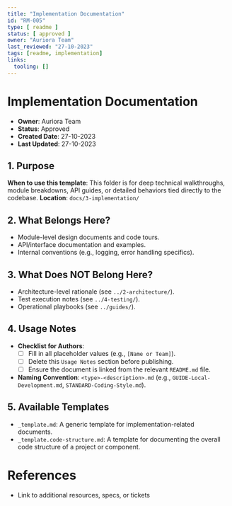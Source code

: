 ```yaml
---
title: "Implementation Documentation"
id: "RM-005"
type: [ readme ]
status: [ approved ]
owner: "Auriora Team"
last_reviewed: "27-10-2023"
tags: [readme, implementation]
links:
  tooling: []
---
```


# Implementation Documentation

- **Owner**: Auriora Team
- **Status**: Approved
- **Created Date**: 27-10-2023
- **Last Updated**: 27-10-2023

## 1. Purpose

**When to use this template**: This folder is for deep technical walkthroughs, module breakdowns, API guides, or detailed behaviors tied directly to the codebase.
**Location**: `docs/3-implementation/`

## 2. What Belongs Here?

- Module-level design documents and code tours.
- API/interface documentation and examples.
- Internal conventions (e.g., logging, error handling specifics).

## 3. What Does NOT Belong Here?

- Architecture-level rationale (see `../2-architecture/`).
- Test execution notes (see `../4-testing/`).
- Operational playbooks (see `../guides/`).

## 4. Usage Notes

- **Checklist for Authors**:
  - [ ] Fill in all placeholder values (e.g., `[Name or Team]`).
  - [ ] Delete this `Usage Notes` section before publishing.
  - [ ] Ensure the document is linked from the relevant `README.md` file.

- **Naming Convention**: `<type>-<description>.md` (e.g., `GUIDE-Local-Development.md`, `STANDARD-Coding-Style.md`).

## 5. Available Templates

- `_template.md`: A generic template for implementation-related documents.
- `_template.code-structure.md`: A template for documenting the overall code structure of a project or component.

# References

- Link to additional resources, specs, or tickets
